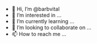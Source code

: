 - 👋 Hi, I’m @barbvital
- 👀 I’m interested in ...
- 🌱 I’m currently learning ...
- 💞️ I’m looking to collaborate on ...
- 📫 How to reach me ...

<!---
barbvital/barbvital is a ✨ special ✨ repository because its `README.md` (this file) appears on your GitHub profile.
You can click the Preview link to take a look at your changes.
--->
